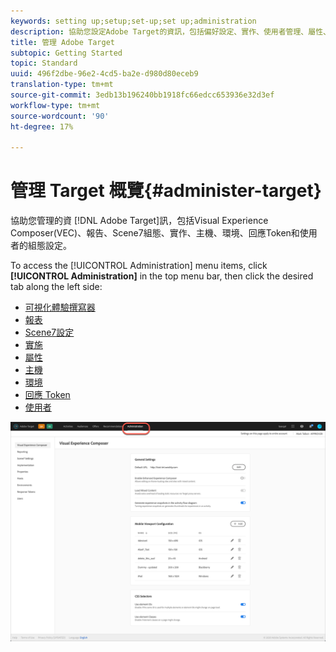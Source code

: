 ```yaml
---
keywords: setting up;setup;set-up;set up;administration
description: 協助您設定Adobe Target的資訊，包括偏好設定、實作、使用者管理、屬性、Scene7設定、主機管理和回應Token。
title: 管理 Adobe Target
subtopic: Getting Started
topic: Standard
uuid: 496f2dbe-96e2-4cd5-ba2e-d980d80eceb9
translation-type: tm+mt
source-git-commit: 3edb13b196240bb1918fc66edcc653936e32d3ef
workflow-type: tm+mt
source-wordcount: '90'
ht-degree: 17%

---
```



# 管理 Target 概覽{#administer-target}

協助您管理的資 [!DNL Adobe Target]訊，包括Visual Experience Composer(VEC)、報告、Scene7組態、實作、主機、環境、回應Token和使用者的組態設定。

To access the [!UICONTROL Administration] menu items, click **[!UICONTROL Administration]** in the top menu bar, then click the desired tab along the left side:

* [可視化體驗撰寫器](/help/administrating-target/visual-experience-composer-set-up.md)
* [報表](/help/administrating-target/reporting.md)
* [Scene7設定](/help/administrating-target/scene7-settings.md)
* [實施](/help/c-implementing-target/implementing-target.md)
* [屬性](/help/administrating-target/c-user-management/property-channel/property-channel.md)
* [主機](/help/administrating-target/hosts.md)
* [環境](/help/administrating-target/environments.md)
* [回應 Token](/help/administrating-target/response-tokens.md)
* [使用者](/help/administrating-target/c-user-management/user-management.md)

![Adobe Target管理功能表](/help/administrating-target/assets/administration.png)